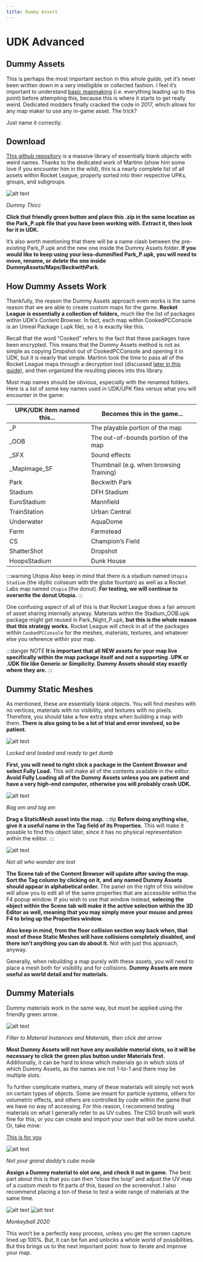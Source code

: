 ```yaml
---
title: Dummy Assets
---
```

# UDK Advanced 

## Dummy Assets

This is perhaps the most important section in this whole guide, yet it’s never been written down in a very intelligible or collected fashion. I feel it’s important to understand [basic mapmaking](../../essential/01_flowchart) (i.e. everything leading up to this point) before attempting this, because this is where it starts to get really weird. Dedicated modders finally cracked the code in 2017, which allows for any map maker to use any in-game asset. The trick?

Just name it correctly.

## Download

[This github repository](https://github.com/Martinii89/RL_DummyAssets) is a massive library of essentially blank objects with weird names. Thanks to the dedicated work of Martinn (show him some love if you encounter him in the wild), this is a nearly complete list of all assets within Rocket League, properly sorted into their respective UPKs, groups, and subgroups.

![alt text](../../.vuepress/public/images/image91.png)

*Dummy Thicc*

**Click that friendly green button and place this .zip in the same location as the Park_P.upk file that you have been working with. Extract it, then look for it in UDK.**

It’s also worth mentioning that there will be a name clash between the pre-existing Park_P.upk and the new one inside the Dummy Assets folder. **If you would like to keep using your less-dummified Park_P.upk, you will need to move, rename, or delete the one inside DummyAssets/Maps/BeckwithPark.** 

## How Dummy Assets Work
Thankfully, the reason the Dummy Assets approach even works is the same reason that we are able to create custom maps for the game. **Rocket League is essentially a collection of folders,** much like the list of packages within UDK’s Content Browser. In fact, each map within CookedPCConsole is an Unreal Package (.upk file), so it is exactly like this.


Recall that the word “Cooked” refers to the fact that these packages have been encrypted. This means that the Dummy Assets method is not as simple as copying Dropshot out of CookedPCConsole and opening it in UDK, but it is nearly that simple. Martinn took the time to pass all of the Rocket League maps through a decryption tool (discussed [later in this guide](../decryption/assets)), and then organized the resulting pieces into this library.

Most map names should be obvious, especially with the renamed folders. Here is a list of some key names used in UDK/UPK files versus what you will encounter in the game:

|UPK/UDK item named this...|Becomes this in the game...|
|------|------|
|_P|The playable portion of the map|
|_OOB|The out-of-bounds portion of the map|
|_SFX|Sound effects|
|_MapImage_SF|Thumbnail (e.g. when browsing Training)|
|Park|Beckwith Park|
|Stadium|DFH Stadium|
|EuroStadium|Mannfield|
|TrainStation|Urban Central|
|Underwater|AquaDome|
|Farm|Farmstead|
|CS|Champion’s Field|
|ShatterShot|Dropshot|
|HoopsStadium|Dunk House|

:::warning Utopia
Also keep in mind that there is a stadium named `Utopia Stadium` (the idyllic coliseum with the globe fountain) as well as a Rocket Labs map named `Utopia` (the donut). **For testing, we will continue to overwrite the donut Utopia.**
:::

One confusing aspect of all of this is that Rocket League does a fair amount of asset sharing internally anyway. Materials within the Stadium_OOB.upk package might get reused in Park_Night_P.upk, **but this is the whole reason that this strategy works.** Rocket League will check in all of the packages within `CookedPCConsole` for the meshes, materials, textures, and whatever else you reference within your map. 

:::danger NOTE
**It is important that all NEW assets for your map live specifically within the map package  itself and not a supporting .UPK or .UDK file like Generic or Simplicity. Dummy Assets should stay exactly where they are.**
:::

## Dummy Static Meshes
As mentioned, these are essentially blank objects. You will find meshes with no vertices, materials with no visibility, and textures with no pixels. Therefore, you should take a few extra steps when building a map with them. **There is also going to be a lot of trial and error involved, so be patient.**

![alt text](../../.vuepress/public/images/image78.png)

*Locked and loaded and ready to get dumb*

**First, you will need to right click a package in the Content Browser and select Fully Load.** This will make all of the contents available in the editor. **Avoid Fully Loading all of the Dummy Assets unless you are patient and have a very high-end computer, otherwise you will probably crash UDK.**

![alt text](../../.vuepress/public/images/image241.png)

*Bag em and tag em*

**Drag a StaticMesh asset into the map.**
:::tip
**Before doing anything else, give it a useful name in the Tag field of its Properties.** This will make it possble to find this object later, since it has no physical representation within the editor.
:::

![alt text](../../.vuepress/public/images/image23.png)

*Not all who wander are lost*

**The Scene tab of the Content Browser will update after saving the map. Sort the Tag column by clicking on it, and any named Dummy Assets should appear in alphabetical order.** The panel on the right of this window will allow you to edit all of the same properties that are accessible within the F4 popup window. If you wish to use that window instead, **selecing the object within the Scene tab will make it the active selection within the 3D Editor as well, meaning that you may simply move your mouse and press F4 to bring up the Properties window.**

**Also keep in mind, from the floor collision section way back when, that most of these Static Meshes will have collisions completely disabled, and there isn’t anything you can do about it.** Not with just this approach, anyway.

Generally, when rebuilding a map purely with these assets, you will need to place a mesh both for visibility and for collisions. **Dummy Assets are more useful as world detail and for materials.**

## Dummy Materials
Dummy materials work in the same way, but must be applied using the friendly green arrow.

![alt text](../../.vuepress/public/images/image163.png)

*Filter to Material Instances and Materials, then click dat arrow*

**Most Dummy Assets will not have any available material slots, so it will be necessary to click the green plus button under Materials first.** Additionally, it can be hard to know which materials go in which slots of which Dummy Assets, as the names are not 1-to-1 and there may be multiple slots.

To further complicate matters, many of these materials will simply not work on certain types of objects. Some are meant for particle systems, others for volumetric effects, and others are controlled by code within the game that we have no way of accessing. For this reason, I recommend testing materials on what I generally refer to as UV cubes. The CSG brush will work fine for this, or you can create and import your own that will be more useful. Or, take mine:

[This is for you](https://drive.google.com/file/d/1sS6KkDMfkzkhJfuBMicUa56FpdiDXvO-/view)

![alt text](../../.vuepress/public/images/image53.png)

*Not your grand daddy’s cube mode*

**Assign a Dummy material to slot one, and check it out in game.** The best part about this is that you can then “close the loop” and adjust the UV map of a custom mesh to fit parts of this, based on the screenshot. I also recommend placing a ton of these to test a wide range of materials at the same time.

![alt text](../../.vuepress/public/images/image180.png)
![alt text](../../.vuepress/public/images/image255.png)

*Monkeyball 2020*

This won’t be a perfectly easy process, unless you get the screen capture lined up 100%. But, it can be fun and unlocks a whole world of possibilities. But this brings us to the next important point: how to iterate and improve your map.